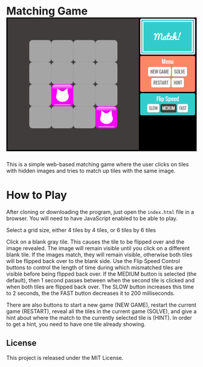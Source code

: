 

# Matching Game  <img align="bottom" src="https://github.com/lmitchell4/matching-game/blob/master/img/example_game.png" alt="Example game">

This is a simple web-based matching game where the user clicks on tiles 
with hidden images and tries to match up tiles with the same image.  


# How to Play

After cloning or downloading the program, just open the `index.html` file in 
a browser. You will need to have JavaScript enabled to be able to play.

Select a grid size, either 4 tiles by 4 tiles, or 6 tiles by 6 tiles

Click on a blank gray tile. This causes the tile to be flipped over and the 
image revealed. The image will remain visible until you click on a different 
blank tile. If the images match, they will remain visible, otherwise both 
tiles will be flipped back over to the blank side. Use the Flip Speed 
Control buttons to control the length of time during which mismatched tiles 
are visible before being flipped back over. If the MEDIUM button is 
selected (the default), then 1 second passes between when the second tile 
is clicked and when both tiles are flipped back over. The SLOW button 
increases this time to 2 seconds, the the FAST button decreases it to 200 
milliseconds.

There are also buttons to start a new game (NEW GAME), 
restart the current game (RESTART), reveal all the tiles in the current 
game (SOLVE), and give a hint about where the match to the currently 
selected tile is (HINT). In order to get a hint, you need to have one tile 
already showing. 


## License

This project is released under the MIT License.

